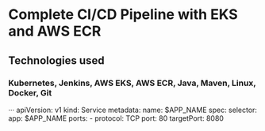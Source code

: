 # Complete CI/CD Pipeline with EKS and AWS ECR
## Technologies used
### Kubernetes, Jenkins, AWS EKS, AWS ECR, Java, Maven, Linux, Docker, Git
···
apiVersion: v1
kind: Service
metadata:
  name: $APP_NAME
spec:
  selector:
    app: $APP_NAME
  ports:
    - protocol: TCP
      port: 80
      targetPort: 8080
